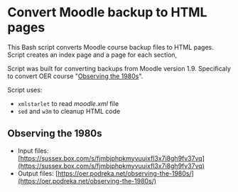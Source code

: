 # Convert Moodle backup to HTML pages

This Bash script converts Moodle course backup files to HTML pages. Script creates an index page and a page for each section,

Script was built for converting backups from Moodle version 1.9. Specificaly to convert OER course "[Observing the 1980s](https://blogs.sussex.ac.uk/observingthe80s/home/oer)".

Script uses:

- `xmlstarlet` to read *moodle.xml* file
- `sed` and `w3m` to cleanup HTML code

## Observing the 1980s

- Input files: [https://sussex.box.com/s/fjmbjphpkmyvuuixfl3x7i8gh9fv37vq](https://sussex.box.com/s/fjmbjphpkmyvuuixfl3x7i8gh9fv37vq)
- Output files: [https://oer.podreka.net/observing-the-1980s/](https://oer.podreka.net/observing-the-1980s/)
